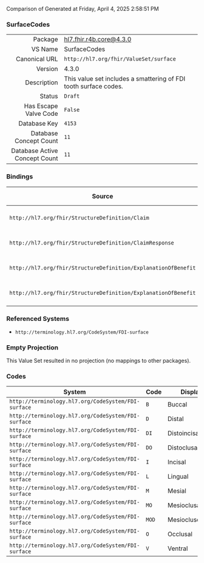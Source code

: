 Comparison of 
Generated at Friday, April 4, 2025 2:58:51 PM

### SurfaceCodes

|      |     |
| ---: | --- |
| Package | hl7.fhir.r4b.core@4.3.0 |
| VS Name | SurfaceCodes |
| Canonical URL | `http://hl7.org/fhir/ValueSet/surface` |
| Version | 4.3.0 |
| Description | This value set includes a smattering of FDI tooth surface codes. |
| Status | `Draft` |
| Has Escape Valve Code | `False` |
| Database Key | `4153` |
| Database Concept Count | `11` |
| Database Active Concept Count | `11` |
### Bindings

| Source | Element | Binding | Strength | Element Short |
| ------ | ------- | ------- | -------- | ------------- |
| `http://hl7.org/fhir/StructureDefinition/Claim` | `Claim.item.subSite` | `http://hl7.org/fhir/ValueSet/surface` | `Example` | Anatomical sub-location |
| `http://hl7.org/fhir/StructureDefinition/ClaimResponse` | `ClaimResponse.addItem.subSite` | `http://hl7.org/fhir/ValueSet/surface` | `Example` | Anatomical sub-location |
| `http://hl7.org/fhir/StructureDefinition/ExplanationOfBenefit` | `ExplanationOfBenefit.item.subSite` | `http://hl7.org/fhir/ValueSet/surface` | `Example` | Anatomical sub-location |
| `http://hl7.org/fhir/StructureDefinition/ExplanationOfBenefit` | `ExplanationOfBenefit.addItem.subSite` | `http://hl7.org/fhir/ValueSet/surface` | `Example` | Anatomical sub-location |

### Referenced Systems

* `http://terminology.hl7.org/CodeSystem/FDI-surface`
### Empty Projection

This Value Set resulted in no projection (no mappings to other packages).

### Codes

| System | Code | Display |
| ------ | ---- | ------- |
| `http://terminology.hl7.org/CodeSystem/FDI-surface` | `B` | Buccal |
| `http://terminology.hl7.org/CodeSystem/FDI-surface` | `D` | Distal |
| `http://terminology.hl7.org/CodeSystem/FDI-surface` | `DI` | Distoincisal |
| `http://terminology.hl7.org/CodeSystem/FDI-surface` | `DO` | Distoclusal |
| `http://terminology.hl7.org/CodeSystem/FDI-surface` | `I` | Incisal |
| `http://terminology.hl7.org/CodeSystem/FDI-surface` | `L` | Lingual |
| `http://terminology.hl7.org/CodeSystem/FDI-surface` | `M` | Mesial |
| `http://terminology.hl7.org/CodeSystem/FDI-surface` | `MO` | Mesioclusal |
| `http://terminology.hl7.org/CodeSystem/FDI-surface` | `MOD` | Mesioclusodistal |
| `http://terminology.hl7.org/CodeSystem/FDI-surface` | `O` | Occlusal |
| `http://terminology.hl7.org/CodeSystem/FDI-surface` | `V` | Ventral |
